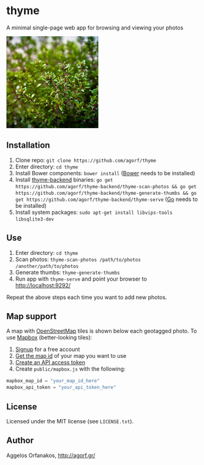 # thyme

A minimal single-page web app for browsing and viewing your photos

<a href="https://www.flickr.com/photos/infobunny/7093903557"
title="thyme by poppet with a camera, on Flickr"><img
src="https://raw.githubusercontent.com/agorf/thyme/master/thyme.jpg" width="240"
height="240" alt="thyme"></a>

## Installation

1. Clone repo: `git clone https://github.com/agorf/thyme`
1. Enter directory: `cd thyme`
1. Install Bower components: `bower install` ([Bower][] needs to be installed)
1. Install [thyme-backend][] binaries: `go get
   https://github.com/agorf/thyme-backend/thyme-scan-photos && go get
   https://github.com/agorf/thyme-backend/thyme-generate-thumbs && go get
   https://github.com/agorf/thyme-backend/thyme-serve` ([Go][] needs to be
   installed)
1. Install system packages: `sudo apt-get install libvips-tools libsqlite3-dev`

[Bower]: http://bower.io/
[thyme-backend]: https://github.com/agorf/thyme-backend
[Go]: http://golang.org/

## Use

1. Enter directory: `cd thyme`
1. Scan photos: `thyme-scan-photos /path/to/photos /another/path/to/photos`
1. Generate thumbs: `thyme-generate-thumbs`
1. Run app with `thyme-serve` and point your browser to <http://localhost:9292/>

Repeat the above steps each time you want to add new photos.

## Map support

A map with [OpenStreetMap][] tiles is shown below each geotagged photo. To use
[Mapbox][] (better-looking tiles):

1. [Signup][Mapbox] for a free account
1. [Get the map id][map_id] of your map you want to use
1. [Create an API access token][token]
1. Create `public/mapbox.js` with the following:

```javascript
mapbox_map_id = "your_map_id_here"
mapbox_api_token = "your_api_token_here"
```

[OpenStreetMap]: http://www.openstreetmap.org/
[Mapbox]: https://www.mapbox.com/
[map_id]: https://www.mapbox.com/help/define-map-id/
[token]: https://www.mapbox.com/help/create-api-access-token/

## License

Licensed under the MIT license (see `LICENSE.txt`).

## Author

Aggelos Orfanakos, <http://agorf.gr/>
